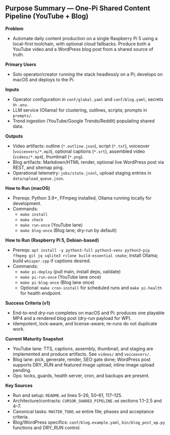 ## Purpose Summary — One-Pi Shared Content Pipeline (YouTube + Blog)

**Problem**
- Automate daily content production on a single Raspberry Pi 5 using a local-first toolchain, with optional cloud fallbacks. Produce both a YouTube video and a WordPress blog post from a shared source of truth.

**Primary Users**
- Solo operator/creator running the stack headlessly on a Pi; develops on macOS and deploys to the Pi.

**Inputs**
- Operator configuration in `conf/global.yaml` and `conf/blog.yaml`; secrets in `.env`.
- LLM service (Ollama) for clustering, outlines, scripts; prompts in `prompts/`.
- Trend ingestion (YouTube/Google Trends/Reddit) populating shared data.

**Outputs**
- Video artifacts: outline (`*.outline.json`), script (`*.txt`), voiceover (`voiceovers/*.mp3`), optional captions (`*.srt`), assembled video (`videos/*.mp4`), thumbnail (`*.png`).
- Blog artifacts: Markdown/HTML render, optional live WordPress post via REST, and sitemap ping.
- Operational telemetry: `jobs/state.jsonl`, upload staging entries in `data/upload_queue.json`.

**How to Run (macOS)**
- Prereqs: Python 3.9+, FFmpeg installed, Ollama running locally for development.
- Commands:
  - `make install`
  - `make check`
  - `make run-once` (YouTube lane)
  - `make blog-once` (Blog lane; dry-run by default)

**How to Run (Raspberry Pi 5, Debian-based)**
- Prereqs: `apt install -y python3-full python3-venv python3-pip ffmpeg git jq sqlite3 rclone build-essential cmake`; install Ollama; build `whisper.cpp` if captions desired.
- Commands:
  - `make pi-deploy` (pull main, install deps, validate)
  - `make pi-run-once` (YouTube lane once)
  - `make pi-blog-once` (Blog lane once)
  - Optional: `make cron-install` for scheduled runs and `make pi-health` for health endpoint.

**Success Criteria (v1)**
- End-to-end dry-run completes on macOS and Pi: produces one playable MP4 and a rendered blog post (dry-run payload for WP).
- Idempotent, lock-aware, and license-aware; re-runs do not duplicate work.

**Current Maturity Snapshot**
- YouTube lane: TTS, captions, assembly, thumbnail, and staging are implemented and produce artifacts. See `videos/` and `voiceovers/`.
- Blog lane: pick, generate, render, SEO gate done; WordPress post supports DRY_RUN and featured image upload; inline image upload pending.
- Ops: locks, guards, health server, cron, and backups are present.

**Key Sources**
- Run and setup: `README.md` lines 5–26, 50–61, 117–125.
- Architecture/contracts: `CURSOR_SHARED_PIPELINE.md` sections 1.1–2.5 and 4–7.
- Canonical tasks: `MASTER_TODO.md` entire file; phases and acceptance criteria.
- Blog/WordPress specifics: `conf/blog.example.yaml`, `bin/blog_post_wp.py` functions and DRY_RUN control.


